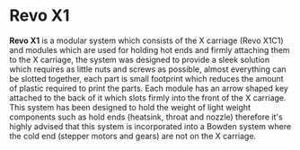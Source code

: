 # Revo X1
**Revo X1** is a modular system which consists of the X carriage (Revo X1C1) and modules which are used for holding hot ends and firmly attaching them to the X carriage, the system was designed to provide a sleek solution which requires as little nuts and screws as possible, almost everything can be slotted together, each part is small footprint which reduces the amount of plastic required to print the parts. Each module has an arrow shaped key attached to the back of it which slots firmly into the front of the X carriage. This system has been designed to hold the weight of light weight components such as hold ends (heatsink, throat and nozzle) therefore it's highly advised that this system is incorporated into a Bowden system where the cold end (stepper motors and gears) are not on the X carriage.
